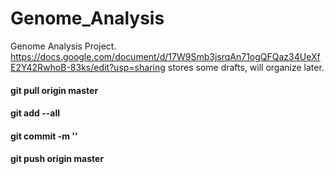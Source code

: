# Genome_Analysis
Genome Analysis Project. https://docs.google.com/document/d/17W9Smb3jsrqAn71ogQFQaz34UeXfE2Y42RwhoB-83ks/edit?usp=sharing stores some drafts, will organize later.




#### git pull origin master 
#### git add --all
#### git commit -m ''
#### git push origin master
